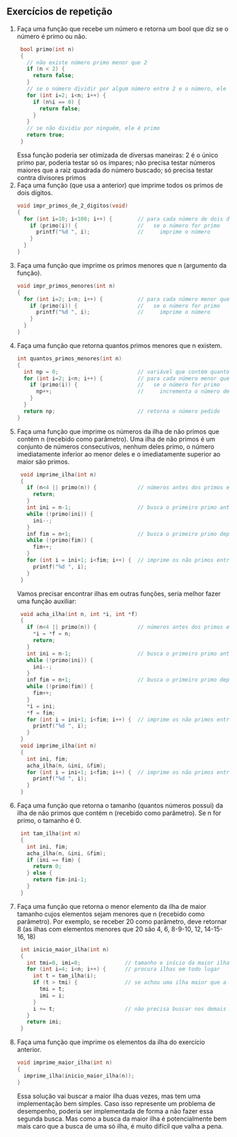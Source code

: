 ## Exercícios de repetição

1. Faça uma função que recebe um número e retorna um bool que diz se o número é primo ou não.
   ```c
    bool primo(int n)
    {
      // não existe número primo menor que 2
      if (n < 2) {
        return false;
      }
      // se o número dividir por algum número entre 2 e o número, ele não é primo
      for (int i=2; i<n; i++) {
        if (n%i == 0) {
          return false;
        }
      }
      // se não dividiu por ninguém, ele é primo
      return true;
    }
   ```
   Essa função poderia ser otimizada de diversas maneiras: 2 é o único primo par, poderia testar só os ímpares; não precisa testar números maiores que a raiz quadrada do número buscado; só precisa testar contra divisores primos 
3. Faça uma função (que usa a anterior) que imprime todos os primos de dois dígitos.
   ```c
   void impr_primos_de_2_digitos(void)
   {
     for (int i=10; i<100; i++) {        // para cada número de dois dígitos
       if (primo(i)) {                   //   se o número for primo
         printf("%d ", i);               //     imprime o número
       }
     }
   }
   ```
5. Faça uma função que imprime os primos menores que n (argumento da função).
   ```c
   void impr_primos_menores(int n)
   {
     for (int i=2; i<n; i++) {           // para cada número menor que n que tem chance de ser primo
       if (primo(i)) {                   //   se o número for primo
         printf("%d ", i);               //     imprime o número
       }
     }
   }
   ```
6. Faça uma função que retorna quantos primos menores que n existem.
   ```c
   int quantos_primos_menores(int n)
   {
     int np = 0;                         // variável que contém quantos primos foram encontrados
     for (int i=2; i<n; i++) {           // para cada número menor que n que tem chance de ser primo
       if (primo(i)) {                   //   se o número for primo
         np++;                           //     incrementa o número de primos encontrados
       }
     }
     return np;                          // retorna o número pedido
   }
   ```
7. Faça uma função que imprime os números da ilha de não primos que contém n (recebido como parâmetro). Uma ilha de não primos é um conjunto de números consecutivos, nenhum deles primo, o número imediatamente inferior ao menor deles e o imediatamente superior ao maior são primos.
   ```c
    void imprime_ilha(int n)
    {
      if (n<4 || primo(n)) {             // números antes dos primos e números primos não pertencem a ilhas
        return;
      }   
      int ini = n-1;                     // busca o primeiro primo antes da ilha (em ini)
      while (!primo(ini)) {
        ini--;
      }
      inf fim = n+1;                     // busca o primeiro primo depois da ilha (em fim)
      while (!primo(fim)) {
        fim++;
      }
      for (int i = ini+1; i<fim; i++) {  // imprime os não primos entre ini e fim
        printf("%d ", i);
      }
    }
   ```
   Vamos precisar encontrar ilhas em outras funções, seria melhor fazer uma função auxiliar:
   ```c
    void acha_ilha(int n, int *i, int *f)
    {
      if (n<4 || primo(n)) {             // números antes dos primos e números primos não pertencem a ilhas
        *i = *f = n;
        return;
      }   
      int ini = n-1;                     // busca o primeiro primo antes da ilha (em ini)
      while (!primo(ini)) {
        ini--;
      }
      inf fim = n+1;                     // busca o primeiro primo depois da ilha (em fim)
      while (!primo(fim)) {
        fim++;
      }
      *i = ini;
      *f = fim;
      for (int i = ini+1; i<fim; i++) {  // imprime os não primos entre ini e fim
        printf("%d ", i);
      }
    }
    void imprime_ilha(int n)
    {
      int ini, fim;
      acha_ilha(n, &ini, &fim);
      for (int i = ini+1; i<fim; i++) {  // imprime os não primos entre ini e fim
        printf("%d ", i);
      }
    }
   ```
8. Faça uma função que retorna o tamanho (quantos números possui) da ilha de não primos que contém n (recebido como parâmetro). Se n for primo, o tamanho é 0.
   ```c
    int tam_ilha(int n)
    {
      int ini, fim;
      acha_ilha(n, &ini, &fim);
      if (ini == fim) {
        return 0;
      } else {
        return fim-ini-1;
      }
    }
   ```
9. Faça uma função que retorna o menor elemento da ilha de maior tamanho cujos elementos sejam menores que n (recebido como parâmetro). Por exemplo, se receber 20 como parâmetro, deve retornar 8 (as ilhas com elementos menores que 20 são 4, 6, 8-9-10, 12, 14-15-16, 18)
   ```c
    int inicio_maior_ilha(int n)
    {
      int tmi=0, imi=0;              // tamanho e início da maior ilha encontrada
      for (int i=4; i<n; i++) {      // procura ilhas em todo lugar
        int t = tam_ilha(i);
        if (t > tmi) {               // se achou uma ilha maior que a maior já encontrada até agora, substitui
          tmi = t;
          imi = i;
        }
        i += t;                      // não precisa buscar nos demais membros da ilha, nem no primo que segue
      }
      return imi;
    }
   ```
10. Faça uma função que imprime os elementos da ilha do exercício anterior.
    ```c
    void imprime_maior_ilha(int n)
    {
      imprime_ilha(inicio_maior_ilha(n));
    }
    ```
    Essa solução vai buscar a maior ilha duas vezes, mas tem uma implementação bem simples. Caso isso represente um problema de desempenho, poderia ser implementada de forma a não fazer essa segunda busca. Mas como a busca da maior ilha é potencialmente bem mais caro que a busca de uma só ilha, é muito difícil que valha a pena.
